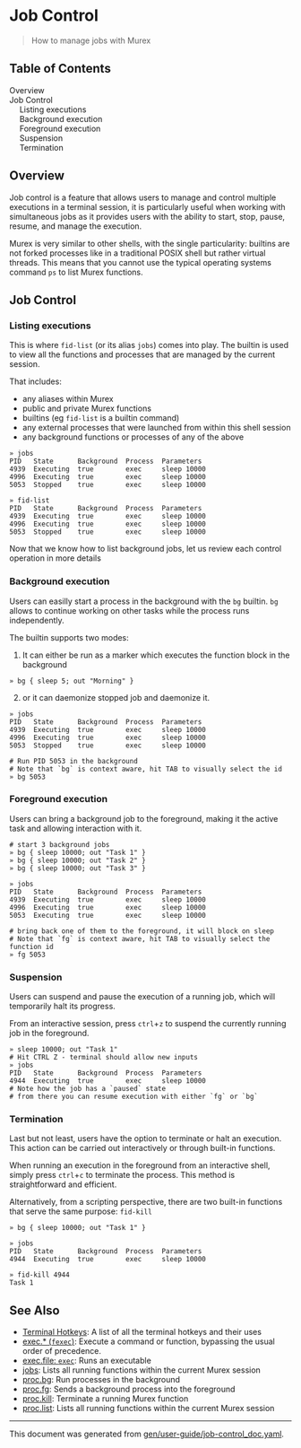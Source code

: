 # Job Control

> How to manage jobs with Murex

<h2>Table of Contents</h2>

<div id="toc">

- [Overview](#overview)
- [Job Control](#job-control)
  - [Listing executions](#listing-executions)
  - [Background execution](#background-execution)
  - [Foreground execution](#foreground-execution)
  - [Suspension](#suspension)
  - [Termination](#termination)

</div>



## Overview

Job control is a feature that allows users to manage and control multiple executions in a terminal session, it is particularly useful when working with simultaneous jobs as it provides users with the ability to start, stop, pause, resume, and manage the execution.

Murex is very similar to other shells, with the single particularity: builtins are not forked processes like in a traditional POSIX shell but rather virtual threads. This means that you cannot use the typical operating systems command `ps` to list Murex functions.

## Job Control

### Listing executions

This is where `fid-list` (or its alias `jobs`) comes into play. The builtin is used to view all the functions and processes that are managed by the current session.

That includes:

* any aliases within Murex
* public and private Murex functions
* builtins (eg `fid-list` is a builtin command)
* any external processes that were launched from within this shell session
* any background functions or processes of any of the above

```shell
» jobs
PID   State      Background  Process  Parameters
4939  Executing  true        exec     sleep 10000
4996  Executing  true        exec     sleep 10000
5053  Stopped    true        exec     sleep 10000

» fid-list
PID   State      Background  Process  Parameters
4939  Executing  true        exec     sleep 10000
4996  Executing  true        exec     sleep 10000
5053  Stopped    true        exec     sleep 10000
```

Now that we know how to list background jobs, let us review each control operation in more details

### Background execution

Users can easilly start a process in the background with the `bg` builtin. `bg` allows to continue working on other tasks while the process runs independently.

The builtin supports two modes:

1. It can either be run as a marker which executes the function block in the background

```shell
» bg { sleep 5; out "Morning" }
```

2. or it can daemonize stopped job and daemonize it.

```shell
» jobs
PID   State      Background  Process  Parameters
4939  Executing  true        exec     sleep 10000
4996  Executing  true        exec     sleep 10000
5053  Stopped    true        exec     sleep 10000

# Run PID 5053 in the background
# Note that `bg` is context aware, hit TAB to visually select the id
» bg 5053
```

### Foreground execution

Users can bring a background job to the foreground, making it the active task and allowing interaction with it.

```shell
# start 3 background jobs
» bg { sleep 10000; out "Task 1" }
» bg { sleep 10000; out "Task 2" }
» bg { sleep 10000; out "Task 3" }

» jobs
PID   State      Background  Process  Parameters
4939  Executing  true        exec     sleep 10000
4996  Executing  true        exec     sleep 10000
5053  Executing  true        exec     sleep 10000

# bring back one of them to the foreground, it will block on sleep
# Note that `fg` is context aware, hit TAB to visually select the function id
» fg 5053
```

### Suspension

Users can suspend and pause the execution of a running job, which will temporarily halt its progress.

From an interactive session, press `ctrl`+`z` to suspend the currently running job in the foreground.

```shell
» sleep 10000; out "Task 1"
# Hit CTRL Z - terminal should allow new inputs
» jobs
PID   State      Background  Process  Parameters
4944  Executing  true        exec     sleep 10000
# Note how the job has a `paused` state
# from there you can resume execution with either `fg` or `bg`
```

### Termination

Last but not least, users have the option to terminate or halt an execution. This action can be carried out interactively or through built-in functions.

When running an execution in the foreground from an interactive shell, simply press `ctrl`+`c` to terminate the process. This method is straightforward and efficient.

Alternatively, from a scripting perspective, there are two built-in functions that serve the same purpose: `fid-kill`

```shell
» bg { sleep 10000; out "Task 1" }

» jobs
PID   State      Background  Process  Parameters
4944  Executing  true        exec     sleep 10000

» fid-kill 4944
Task 1
```

## See Also

* [Terminal Hotkeys](../user-guide/terminal-keys.md):
  A list of all the terminal hotkeys and their uses
* [exec.* (`fexec`)](../commands/fexec.md):
  Execute a command or function, bypassing the usual order of precedence.
* [exec.file: `exec`](../commands/exec.md):
  Runs an executable
* [jobs](../commands/fid-list.md):
  Lists all running functions within the current Murex session
* [proc.bg](../commands/bg.md):
  Run processes in the background
* [proc.fg](../commands/fg.md):
  Sends a background process into the foreground
* [proc.kill](../commands/fid-kill.md):
  Terminate a running Murex function
* [proc.list](../commands/fid-list.md):
  Lists all running functions within the current Murex session

<hr/>

This document was generated from [gen/user-guide/job-control_doc.yaml](https://github.com/lmorg/murex/blob/master/gen/user-guide/job-control_doc.yaml).
